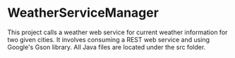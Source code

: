 # WeatherServiceManager
This project calls a weather web service for current weather information for two given cities. It involves consuming a REST web service and using Google's Gson library. All Java files are located under the src folder.
